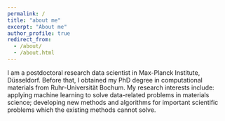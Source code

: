 ```yaml
---
permalink: /
title: "about me"
excerpt: "About me"
author_profile: true
redirect_from: 
  - /about/
  - /about.html
---
```

I am a postdoctoral research data scientist in Max-Planck Institute, Düsseldorf. Before that, I obtained my PhD degree in computational materials from Ruhr-Universität Bochum. My research interests include: applying machine learning to solve data-related problems in materials science; developing new methods and algorithms for important scientific problems which the existing methods cannot solve.   

